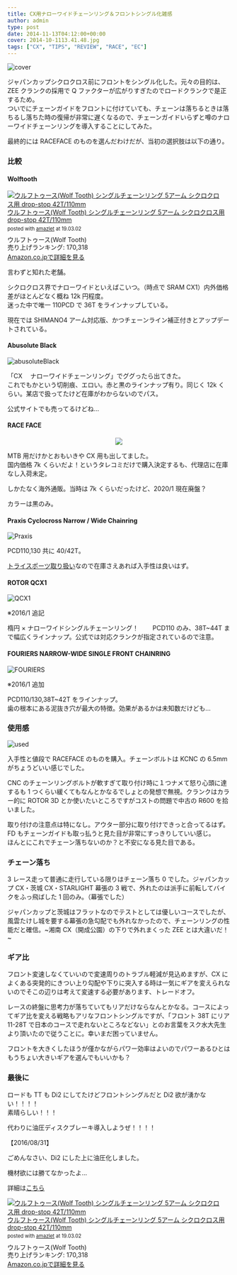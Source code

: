 ```yaml
---
title: CX用ナローワイドチェーンリング＆フロントシングル化雑感
author: admin
type: post
date: 2014-11-13T04:12:00+00:00
cover: 2014-10-1113.41.48.jpg
tags: ["CX", "TIPS", "REVIEW", "RACE", "EC"]
---
```


![cover](./2014-10-1113.41.48.jpg)

ジャパンカップシクロクロス前にフロントをシングル化した。元々の目的は、ZEE クランクの採用で Q ファクターが広がりすぎたのでロードクランクで是正するため。  
ついでにチェーンガイドをフロントに付けていても、チェーンは落ちるときは落ちるし落ちた時の復帰が非常に遅くなるので、チェーンガイドいらずと噂のナローワイドチェーンリングを導入することにしてみた。

最終的には RACEFACE のものを選んだわけだが、当初の選択肢は以下の通り。

### 比較

#### Wolftooth

<div class="amazlet-box" style="margin-bottom:0px;"><div class="amazlet-image" style="float:left;margin:0px 12px 1px 0px;"><a href="http://www.amazon.co.jp/exec/obidos/ASIN/B00MYJ3MPU/gensobunya-22/ref=nosim/" name="amazletlink" target="_blank"><img src="https://images-fe.ssl-images-amazon.com/images/I/41K-gE6gZkL._SL160_.jpg" alt="ウルフトゥース(Wolf Tooth) シングルチェーンリング 5アーム シクロクロス用 drop-stop 42T/110mm" style="border: none;" /></a></div><div class="amazlet-info" style="line-height:120%; margin-bottom: 10px"><div class="amazlet-name" style="margin-bottom:10px;line-height:120%"><a href="http://www.amazon.co.jp/exec/obidos/ASIN/B00MYJ3MPU/gensobunya-22/ref=nosim/" name="amazletlink" target="_blank">ウルフトゥース(Wolf Tooth) シングルチェーンリング 5アーム シクロクロス用 drop-stop 42T/110mm</a><div class="amazlet-powered-date" style="font-size:80%;margin-top:5px;line-height:120%">posted with <a href="http://www.amazlet.com/" title="amazlet" target="_blank">amazlet</a> at 19.03.02</div></div><div class="amazlet-detail">ウルフトゥース(Wolf Tooth) <br />売り上げランキング: 170,318<br /></div><div class="amazlet-sub-info" style="float: left;"><div class="amazlet-link" style="margin-top: 5px"><a href="http://www.amazon.co.jp/exec/obidos/ASIN/B00MYJ3MPU/gensobunya-22/ref=nosim/" name="amazletlink" target="_blank">Amazon.co.jpで詳細を見る</a></div></div></div><div class="amazlet-footer" style="clear: left"></div></div>

言わずと知れた老舗。

シクロクロス界でナローワイドといえばこいつ。（時点で SRAM CX1）内外価格差がほとんどなく概ね 12k 円程度。  
迷った中で唯一 110PCD で 36T をラインナップしている。

現在では SHIMANO4 アーム対応版、かつチェーンライン補正付きとアップデートされている。

#### Abusolute Black

![abusoluteBlack](./cyclocross_narrow_wide_cx_chainring_110bcd_2.jpg)

「CX 　ナローワイドチェーンリング」でググったら出てきた。  
これでもかという切削痕、エロい。赤と黒のラインナップ有り。同じく 12k くらい。某店で扱ってたけど在庫がわからないのでパス。

公式サイトでも売ってるけどね…

#### RACE FACE

<div class="separator" style="clear: both; text-align: center;">
 <img border="0" src="https://ad.jp.ap.valuecommerce.com/servlet/gifbanner?sid=3171302&pid=883104724" height="1" width="0" />
</div>

<div class="separator" style="clear: both; text-align: center;">
<img border="0" src="./FireShotCapture66-ProductDetails-RaceFace_-http___www.raceface.com_products_d.png" />
</div>

MTB 用だけかとおもいきや CX 用も出してました。  
国内価格 7k くらいだよ！というタレコミだけで購入決定するも、代理店に在庫なし入荷未定。

しかたなく海外通販。当時は 7k くらいだったけど、2020/1 現在廃盤？

カラーは黒のみ。

#### Praxis Cyclocross Narrow / Wide Chainring

![Praxis](./E38380E382A6E383B3E383ADE383BCE38389.jpg)

PCD110,130 共に 40/42T。

<a href="http://www.trisports.jp/?q=catalog/node/7605" target="_blank">トライスポーツ取り扱い</a>なので在庫さえあれば入手性は良いはず。

#### ROTOR QCX1

![QCX1](./qcx1.jpg)

※2016/1 追記

楕円 × ナローワイドシングルチェーンリング！　　
PCD110 のみ、38T~44T まで幅広くラインナップ。公式では対応クランクが指定されているので注意。

#### FOURIERS&nbsp;NARROW-WIDE SINGLE FRONT CHAINRING

![FOURIERS](./1412295707.jpg)

※2016/1 追加

PCD110/130,38T~42T をラインナップ。  
歯の根本にある泥抜き穴が最大の特徴。効果があるかは未知数だけども…

### 使用感

![used](./2014-10-1113.41.57.jpg)

入手性と値段で RACEFACE のものを購入。チェーンボルトは KCNC の 6.5mm がちょうどいい感じでした。

CNC のチェーンリングボルトが軟すぎて取り付け時に１つナメて怒り心頭に達するも 1 つくらい緩くてもなんとかなるでしょとの発想で無視。クランクはカラー的に ROTOR 3D とか使いたいところですがコストの問題で中古の R600 を拾いました。

取り付けの注意点は特になし。アウター部分に取り付けできっと合ってるはず。FD もチェーンガイドも取っ払うと見た目が非常にすっきりしていい感じ。  
ほんとにこれでチェーン落ちないのか？と不安になる見た目である。

### チェーン落ち

3 レース走って普通に走行している限りはチェーン落ち 0 でした。ジャパンカップ CX・茨城 CX・STARLIGHT 幕張の 3 戦で、外れたのは派手に前転してバイクをふっ飛ばした 1 回のみ。（幕張でした）

ジャパンカップと茨城はフラットなのでテストとしては優しいコースでしたが、風雲たけし城を要する幕張の急勾配でも外れなかったので、チェーンリングの性能だと確信。~湘南 CX（開成公園）の下りで外れまくった ZEE とは大違いだ！~

### ギア比

フロント変速しなくていいので変速周りのトラブル軽減が見込めますが、CX によくある突発的にきつい上り勾配や下りに突入する時は一気にギアを変えられないのでそこの辺りは考えて変速する必要があります、トレードオフ。

レースの終盤に思考力が落ちていてもリアだけならなんとかなる。コースによってギア比を変える戦略もアリなフロントシングルですが、「フロント 38T にリア 11-28T で日本のコースで走れないところなどない」とのお言葉をスク水大先生より頂いたので従うことに。幸いまだ困っていません。

フロントを大きくしたほうが僅かながらパワー効率はよいのでパワーあるひとはもうちょい大きいギアを選んでもいいかも？

### 最後に

ロードも TT も Di2 にしてたけどフロントシングルだと Di2 欲が湧かない！！！！  
素晴らしい！！！

代わりに油圧ディスクブレーキ導入しようぜ！！！！

【2016/08/31】

ごめんなさい、Di2 にした上に油圧化しました。

機材欲には勝てなかったよ…

詳細は<a href="/2016/08/st-r785mtbcx.html" target="_blank">こちら</a>

<div class="amazlet-box" style="margin-bottom:0px;"><div class="amazlet-image" style="float:left;margin:0px 12px 1px 0px;"><a href="http://www.amazon.co.jp/exec/obidos/ASIN/B00MYJ3MPU/gensobunya-22/ref=nosim/" name="amazletlink" target="_blank"><img src="https://images-fe.ssl-images-amazon.com/images/I/41K-gE6gZkL._SL160_.jpg" alt="ウルフトゥース(Wolf Tooth) シングルチェーンリング 5アーム シクロクロス用 drop-stop 42T/110mm" style="border: none;" /></a></div><div class="amazlet-info" style="line-height:120%; margin-bottom: 10px"><div class="amazlet-name" style="margin-bottom:10px;line-height:120%"><a href="http://www.amazon.co.jp/exec/obidos/ASIN/B00MYJ3MPU/gensobunya-22/ref=nosim/" name="amazletlink" target="_blank">ウルフトゥース(Wolf Tooth) シングルチェーンリング 5アーム シクロクロス用 drop-stop 42T/110mm</a><div class="amazlet-powered-date" style="font-size:80%;margin-top:5px;line-height:120%">posted with <a href="http://www.amazlet.com/" title="amazlet" target="_blank">amazlet</a> at 19.03.02</div></div><div class="amazlet-detail">ウルフトゥース(Wolf Tooth) <br />売り上げランキング: 170,318<br /></div><div class="amazlet-sub-info" style="float: left;"><div class="amazlet-link" style="margin-top: 5px"><a href="http://www.amazon.co.jp/exec/obidos/ASIN/B00MYJ3MPU/gensobunya-22/ref=nosim/" name="amazletlink" target="_blank">Amazon.co.jpで詳細を見る</a></div></div></div><div class="amazlet-footer" style="clear: left"></div></div>
